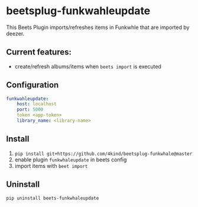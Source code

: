 # beetsplug-funkwahleupdate
This Beets Plugin imports/refreshes items in Funkwhle that are imported by deezer. 

## Current features:
* create/refresh albums/items when `beets import` is executed 

## Configuration
```yaml
funkwahleupdate:
    host: localhost
    port: 5000
    token <app-token>
    library_name: <library-name>
```

## Install
1. `pip install git+https://github.com/4kind/beetsplug-funkwhale@master`
2. enable plugin `funkwhaleupdate` in beets config
3. import items with `beet import`

## Uninstall
`pip uninstall beets-funkwhaleupdate`
